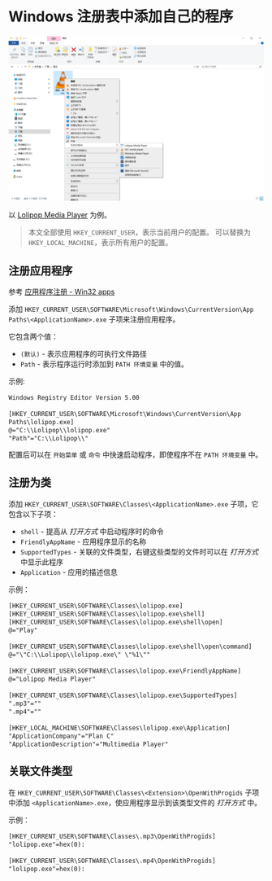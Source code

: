 
# Windows 注册表中添加自己的程序

![打开方式](../../resource/lolipop/OpenWith.png)

以 [Lolipop Media Player](https://learn.microsoft.com/en-us/windows/win32/shell/app-registration) 为例。

> 本文全部使用 `HKEY_CURRENT_USER`，表示当前用户的配置。
> 可以替换为 `HKEY_LOCAL_MACHINE`，表示所有用户的配置。

## 注册应用程序

参考 [应用程序注册 - Win32 apps](https://learn.microsoft.com/zh-cn/windows/win32/shell/app-registration)

添加 `HKEY_CURRENT_USER\SOFTWARE\Microsoft\Windows\CurrentVersion\App Paths\<ApplicationName>.exe` 子项来注册应用程序。

它包含两个值：  

* `(默认)` - 表示应用程序的可执行文件路径
* `Path` - 表示程序运行时添加到 `PATH 环境变量` 中的值。

示例:  

```
Windows Registry Editor Version 5.00

[HKEY_CURRENT_USER\SOFTWARE\Microsoft\Windows\CurrentVersion\App Paths\lolipop.exe]
@="C:\\Lolipop\\lolipop.exe"
"Path"="C:\\Lolipop\\"
```

配置后可以在 `开始菜单` 或 `命令` 中快速启动程序，即使程序不在 `PATH 环境变量` 中。

## 注册为类

添加 `HKEY_CURRENT_USER\SOFTWARE\Classes\<ApplicationName>.exe` 子项，它包含以下子项：  

* `shell` - 提高从 *打开方式* 中启动程序时的命令
* `FriendlyAppName` - 应用程序显示的名称
* `SupportedTypes` - 关联的文件类型，右键这些类型的文件时可以在 *打开方式* 中显示此程序
* `Application` - 应用的描述信息

示例：  

```
[HKEY_CURRENT_USER\SOFTWARE\Classes\lolipop.exe]
[HKEY_CURRENT_USER\SOFTWARE\Classes\lolipop.exe\shell]
[HKEY_CURRENT_USER\SOFTWARE\Classes\lolipop.exe\shell\open]
@="Play"

[HKEY_CURRENT_USER\SOFTWARE\Classes\lolipop.exe\shell\open\command]
@="\"C:\\Lolipop\\lolipop.exe\" \"%1\""

[HKEY_CURRENT_USER\SOFTWARE\Classes\lolipop.exe\FriendlyAppName]
@="Lolipop Media Player"

[HKEY_CURRENT_USER\SOFTWARE\Classes\lolipop.exe\SupportedTypes]
".mp3"=""
".mp4"=""

[HKEY_LOCAL_MACHINE\SOFTWARE\Classes\lolipop.exe\Application]
"ApplicationCompany"="Plan C"
"ApplicationDescription"="Multimedia Player"
```

## 关联文件类型

在 `HKEY_CURRENT_USER\SOFTWARE\Classes\<Extension>\OpenWithProgids` 子项中添加 `<ApplicationName>.exe`，使应用程序显示到该类型文件的 *打开方式* 中。

示例：  

```
[HKEY_CURRENT_USER\SOFTWARE\Classes\.mp3\OpenWithProgids]
"lolipop.exe"=hex(0):

[HKEY_CURRENT_USER\SOFTWARE\Classes\.mp4\OpenWithProgids]
"lolipop.exe"=hex(0):
```
